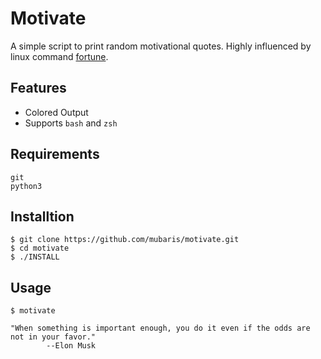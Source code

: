# Motivate

A simple script to print random motivational quotes. Highly influenced by linux command [fortune](https://en.wikipedia.org/wiki/Fortune_(Unix)).

## Features
* Colored Output
* Supports `bash` and `zsh`

## Requirements

```
git
python3
```

## Installtion

```
$ git clone https://github.com/mubaris/motivate.git
$ cd motivate
$ ./INSTALL
```

## Usage

```
$ motivate

"When something is important enough, you do it even if the odds are not in your favor."
		--Elon Musk
```
